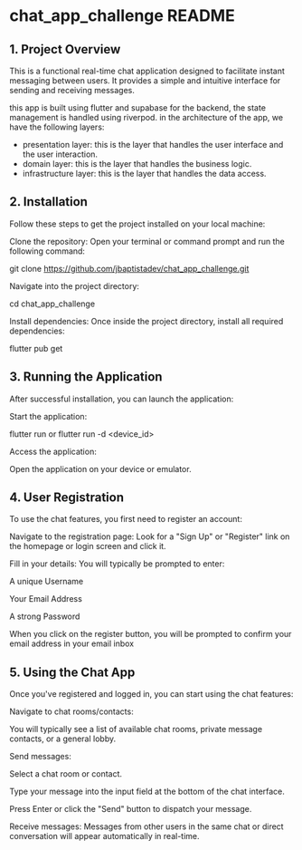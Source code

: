 # chat_app_challenge README

## 1. Project Overview

This is a functional real-time chat application designed to facilitate instant messaging between users. It provides a simple and intuitive interface for sending and receiving messages.

this app is built using flutter and supabase for the backend, the state management is handled using riverpod.
in the architecture of the app, we have the following layers:

- presentation layer: this is the layer that handles the user interface and the user interaction.
- domain layer: this is the layer that handles the business logic.
- infrastructure layer: this is the layer that handles the data access.

## 2. Installation

Follow these steps to get the project installed on your local machine:

Clone the repository:
Open your terminal or command prompt and run the following command:

git clone https://github.com/jbaptistadev/chat_app_challenge.git

Navigate into the project directory:

cd chat_app_challenge

Install dependencies:
Once inside the project directory, install all required dependencies:

flutter pub get

## 3. Running the Application

After successful installation, you can launch the application:

Start the application:

flutter run or flutter run -d <device_id>

Access the application:

Open the application on your device or emulator.

## 4. User Registration

To use the chat features, you first need to register an account:

Navigate to the registration page:
Look for a "Sign Up" or "Register" link on the homepage or login screen and click it.

Fill in your details:
You will typically be prompted to enter:

A unique Username

Your Email Address

A strong Password

When you click on the register button, you will be prompted to confirm your email address in your email inbox

## 5. Using the Chat App

Once you've registered and logged in, you can start using the chat features:

Navigate to chat rooms/contacts:

You will typically see a list of available chat rooms, private message contacts, or a general lobby.

Send messages:

Select a chat room or contact.

Type your message into the input field at the bottom of the chat interface.

Press Enter or click the "Send" button to dispatch your message.

Receive messages:
Messages from other users in the same chat or direct conversation will appear automatically in real-time.
